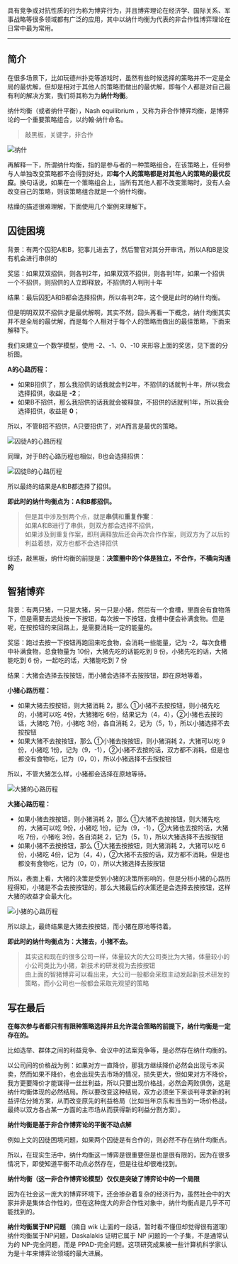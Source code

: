 
具有竞争或对抗性质的行为称为博弈行为，并且博弈理论在经济学、国际关系、军事战略等很多领域都有广泛的应用，其中以纳什均衡为代表的非合作性博弈理论在日常中最为常用。

----
## 简介
在很多场景下，比如玩德州扑克等游戏时，虽然有些时候选择的策略并不一定是全局的最优解，但却是相对于其他人的策略而做出的最优解，即每个人都是对自己最有利的解决方案，我们将其称为为**纳什均衡**。

纳什均衡（或者纳什平衡），Nash equilibrium ，又称为非合作博弈均衡，是博弈论的一个重要策略组合，以约翰·纳什命名。

> 敲黑板，关键字，非合作

![纳什](http://blogsource.chenkaikai.com/uploads/2019/11/nash-equilibrium04.jpg)

再解释一下，所谓纳什均衡，指的是参与者的一种策略组合，在该策略上，任何参与人单独改变策略都不会得到好处，即**每个人的策略都是对其他人的策略的最优反应**。换句话说，如果在一个策略组合上，当所有其他人都不改变策略时，没有人会改变自己的策略，则该策略组合就是一个纳什均衡。

枯燥的描述很难理解，下面使用几个案例来理解下。

## 囚徒困境
背景：有两个囚犯A和B，犯事儿进去了，然后警官对其分开审讯，所以A和B是没有机会进行串供的

奖惩：如果双双招供，则各判2年，如果双双不招供，则各判1年，如果一个招供一个不招供，则招供的人立即释放，不招供的人判刑十年

结果：最后囚犯A和B都会选择招供，所以各判2年，这个便是此时的纳什均衡。

但是明明双双不招供才是最优解啊，其实不然，回头再看一下概念，纳什均衡其实并不是全局的最优解，而是每个人相对于每个人的策略而做出的最佳策略，下面来解释下。

我们来建立一个数学模型，使用 -2、-1、0、-10 来形容上面的奖惩，见下面的分析图。

**A的心路历程：**
- 如果B招供了，那么我招供的话我就会判2年，不招供的话就判十年，所以我会选择招供，收益是 **-2**；
- 如果B不招供，那么我招供的话我就会被释放，不招供的话就判1年，所以我会选择招供，收益是 **0**；

所以，不管B招不招供，A只要招供了，对A而言是最优的策略。

![囚徒A的心路历程](http://blogsource.chenkaikai.com/uploads/2019/11/nash-equilibrium01.png)

同理，对于B的心路历程也相似，B也会选择招供：

![囚徒B的心路历程](http://blogsource.chenkaikai.com/uploads/2019/11/nash-equilibrium02.png)

所以最终的结果是A和B都选择了招供。

**即此时的纳什均衡点为：A和B都招供。**

> 但是其中涉及到两个点，就是**串供**和**重复作案**：  
如果A和B进行了串供，则双方都会选择不招供，  
如果涉及到重复作案，即刑满释放后还会再次合作作案，则双方为了以后的利益着想，双方也都不会选择招供

综述，敲黑板，纳什均衡的前提是：**决策圈中的个体是独立，不合作，不横向沟通的**

## 智猪博弈
背景：有两只猪，一只是大猪，另一只是小猪，然后有一个食槽，里面会有食物落下，但是需要去远处按一下按钮，每次按一下按钮，食槽中便会补满食物。但是呢，在按按钮的来回路上，是需要消耗一定的能量的。

奖惩：跑过去按一下按钮再跑回来吃食物，会消耗一些能量，记为 -2，每次食槽中补满食物，总食物量为 10份，大猪先吃的话能吃到 9 份，小猪先吃的话，大猪能吃到 6 份，一起吃的话，大猪能吃到 7 份

结果：大猪会选择去按按钮，而小猪会选择不去按按钮，即在原地等着。

**小猪心路历程：**
- 如果大猪去按按钮，则大猪消耗 2，那么 ①小猪不去按按钮，则小猪先吃的，小猪可以吃 4份，大猪猪吃 6份，结果记为（4，4），②小猪也去按的话，大猪吃 7份，小猪吃 3份，各自消耗 2，记为（5，1），所以小猪选择不去按按钮
- 如果大猪不去按按钮，那么 ①小猪去按按钮，则小猪消耗 2，大猪可以吃 9份，小猪吃 1份，记为（9，-1），②小猪不去按的话，双方都不消耗，但是也都没有食物吃，记为（0，0），所以小猪选择不去按按钮

所以，不管大猪怎么样，小猪都会选择在原地等待。

![大猪的心路历程](http://blogsource.chenkaikai.com/uploads/2019/11/nash-equilibrium05.png)

**大猪心路历程：**
- 如果小猪去按按钮，则小猪消耗 2，那么 ①大猪不去按按钮，则大猪先吃的，大猪可以吃 9份，小猪吃 1份，记为（9，-1），②大猪也去按的话，大猪吃 7份，小猪吃 3份，各自消耗 2，记为（5，1），所以大猪选择不去按按钮
- 如果小猪不去按按钮，那么 ①大猪去按按钮，则大猪消耗 2，大猪可以吃 6份，小猪吃 4份，记为（4，4），②大猪不去按的话，双方都不消耗，但是也都没有食物吃，记为（0，0），所以大猪选择去按按钮

所以，表面上看，大猪的决策是受到小猪的决策所影响的，但是分析小猪的心路历程得知，小猪是不会去按按钮的，那么大猪最后的决策还是会选择去按按钮，这样大猪的收益才会最大化。

![小猪的心路历程](http://blogsource.chenkaikai.com/uploads/2019/11/nash-equilibrium07.png)

所以综上，最终结果是大猪去按按钮，而小猪在原地等待着。

**即此时的纳什均衡点为：大猪去，小猪不去。**

> 其实这和现在的很多公司一样，体量较大的大公司类比为大猪，体量较小的小公司类比为小猪，新技术的研发视为去按按钮   
> 由上面的智猪博弈可以看出来，大公司一般都会采取主动发起新技术研发的策略，而小公司也一般都会采取先观望的策略

## 写在最后
**在每次参与者都只有有限种策略选择并且允许混合策略的前提下，纳什均衡是一定存在的。**

比如选举、群体之间的利益竞争、会议中的法案竞争等，是必然存在纳什均衡的。

以公司间的价格战为例：如果对方一直降价，那我方继续降价必然会出现亏本买卖，然而如果不降价，也会出现失去市场的情况，损失更大，但如果对方不降价，我方更要降价才能谋得一丝丝利益，所以只要出现价格战，必然会两败俱伤，这是纳什均衡体现的必然结局。所以要改变这种结局，双方必须坐下来谈判寻求新的利益评估分摊方案，从而改变原先的利益格局（比如当年京东和当当的一场价格战，最终以双方各占某一方面的主市场从而获得新的利益分割方案）。

**纳什均衡是基于非合作博弈论的平衡不动点解**

例如上文的囚徒困境问题，如果两个囚徒是有合作的，则必然不存在纳什均衡点。

所以，在现实生活中，纳什均衡这一博弈是很重要但是也是很有限的，因为在很多情况下，即使知道平衡不动点必然存在，但是往往却很难找到。

**纳什均衡（这一非合作博弈论模型）仅仅是突破了博弈论中的一个局限**

因为在社会这一庞大的博弈环境下，还会掺杂着复杂的经济行为，虽然社会中的大家并非是集体合作性的，但在这种庞大的非合作性对象中，纳什均衡点是几乎不可能找到的。


**纳什均衡属于NP问题**
（摘自 wik i上面的一段话，暂时看不懂但却觉得很有道理）纳什均衡属于NP问题，Daskalakis 证明它属于 NP 问题的一个子集，不是通常认为的 NP-完全问题，而是 PPAD-完全问题。这项研究成果被一些计算机科学家认为是十年来博弈论领域的最大进展。
